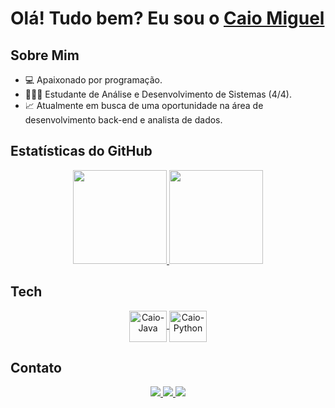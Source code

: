 # Olá! Tudo bem? Eu sou o [Caio Miguel](https://www.linkedin.com/in/caiomiguel95/)

## Sobre Mim
- 💻 Apaixonado por programação.
- 👨🏿‍🎓 Estudante de Análise e Desenvolvimento de Sistemas (4/4).
- 📈 Atualmente em busca de uma oportunidade na área de desenvolvimento back-end e analista de dados.

## Estatísticas do GitHub
<div align="center">
  <a href="https://github.com/caioz95">
    <img height="150em" src="https://github-readme-stats.vercel.app/api?username=caioz95&count_private=true&include_all_commits=true&show_icons=true&theme=dracula&hide_border=false&show_owner=true"/>
    <img height="150em" src="https://github-readme-stats.vercel.app/api/top-langs/?username=caioz95&theme=dracula&hide_border=false&layout=compact"/>
  </a>
</div>

## Tech
<div align="center">
  <a href="https://github.com/caioz95/java-AT" target="_blank">
    <img align="center" alt="Caio-Java" height="50" width="60" src="https://cdn.jsdelivr.net/gh/devicons/devicon/icons/java/java-original-wordmark.svg"/>
    </a>
  <a href="https://github.com/caioz95/automatizador_de_tarefas" target="_blank">
    <img align="center" alt="Caio-Python" height="50" width="60" src="https://cdn.jsdelivr.net/gh/devicons/devicon/icons/python/python-original-wordmark.svg"/>
    </a>
</div>

## Contato
<div align="center">
  <a href="https://www.linkedin.com/in/caio-miguel-paix%C3%A3o-da-silva-00324b11a/" target="_blank">
    <img src="https://img.shields.io/badge/-LinkedIn-%230077B5?style=for-the-badge&logo=linkedin&logoColor=white" target="_blank">
  </a>
  <a href="https://wa.me/5511958812742?text=Ol%C3%A1+peguei+o+seu+contato+pelo+GitHub%21" target="_blank">
    <img src="https://img.shields.io/badge/WhatsApp-25D366?style=for-the-badge&logo=whatsapp&logoColor=white" target="_blank">
  </a> 
  <a href="mailto:caiodev95@gmail.com" target="_blank">
    <img src="https://img.shields.io/badge/-Gmail-%23333?style=for-the-badge&logo=gmail&logoColor=white">
  </a>
</div>






